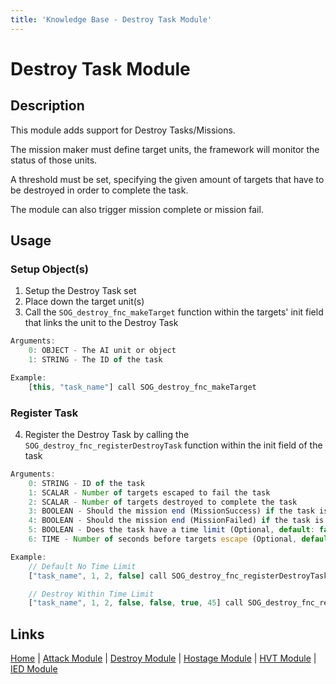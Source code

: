```yaml
---
title: 'Knowledge Base - Destroy Task Module'
---
```


# Destroy Task Module

## Description
This module adds support for Destroy Tasks/Missions.

The mission maker must define target units, the framework will monitor the status of those units.

A threshold must be set, specifying the given amount of targets that have to be destroyed in order to complete the task.

The module can also trigger mission complete or mission fail.

## Usage
### Setup Object(s)
1. Setup the Destroy Task set
2. Place down the target unit(s)
3. Call the `SOG_destroy_fnc_makeTarget` function within the targets' init field that links the unit to the Destroy Task

```js
Arguments:
	0: OBJECT - The AI unit or object
	1: STRING - The ID of the task

Example:
	[this, "task_name"] call SOG_destroy_fnc_makeTarget
```

### Register Task
4. Register the Destroy Task by calling the `SOG_destroy_fnc_registerDestroyTask` function within the init field of the task

```js
Arguments:
	0: STRING - ID of the task
	1: SCALAR - Number of targets escaped to fail the task
	2: SCALAR - Number of targets destroyed to complete the task
	3: BOOLEAN - Should the mission end (MissionSuccess) if the task is successful (Optional, default: false)
	4: BOOLEAN - Should the mission end (MissionFailed) if the task is failed (Optional, default: false)
	5: BOOLEAN - Does the task have a time limit (Optional, default: false)
	6: TIME - Number of seconds before targets escape (Optional, default: 45) ** timeLimit Must Be Enabled **

Example:
	// Default No Time Limit
	["task_name", 1, 2, false] call SOG_destroy_fnc_registerDestroyTask

	// Destroy Within Time Limit
	["task_name", 1, 2, false, false, true, 45] call SOG_destroy_fnc_registerDestroyTask
```

## Links
[Home](/knowledgebase/framework) |
[Attack Module](/knowledgebase/framework/attack) |
[Destroy Module](/knowledgebase/framework/destroy) |
[Hostage Module](/knowledgebase/framework/hostage) |
[HVT Module](/knowledgebase/framework/hvt) |
[IED Module](/knowledgebase/framework/ied)